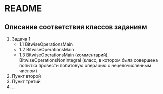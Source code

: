 # README
## Описание соответствия классов заданиям

1. Задача 1
    - 1.1 BitwiseOperationsMain
    - 1.2 BitwiseOperationsMain
    - 1.3 BitwiseOperationsMain (комментарий), BitwiseOperationsNonIntegral (класс, в котором была совершена попытка провести побитовую операцию с нецелочисленным числом)
2. Пункт второй
3. Пункт третий
4. ...